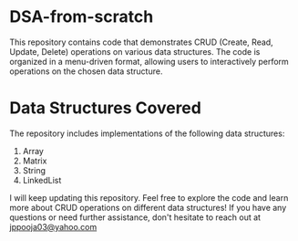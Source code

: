 # DSA-from-scratch

This repository contains code that demonstrates CRUD (Create, Read, Update, Delete) operations on various data structures. The code is organized in a menu-driven format, allowing users to interactively perform operations on the chosen data structure.

# Data Structures Covered 
The repository includes implementations of the following data structures:

1. Array
2. Matrix
3. String
4. LinkedList

I will keep updating this repository. Feel free to explore the code and learn more about CRUD operations on different data structures! If you have any questions or need further assistance, don't hesitate to reach out at jppooja03@yahoo.com
